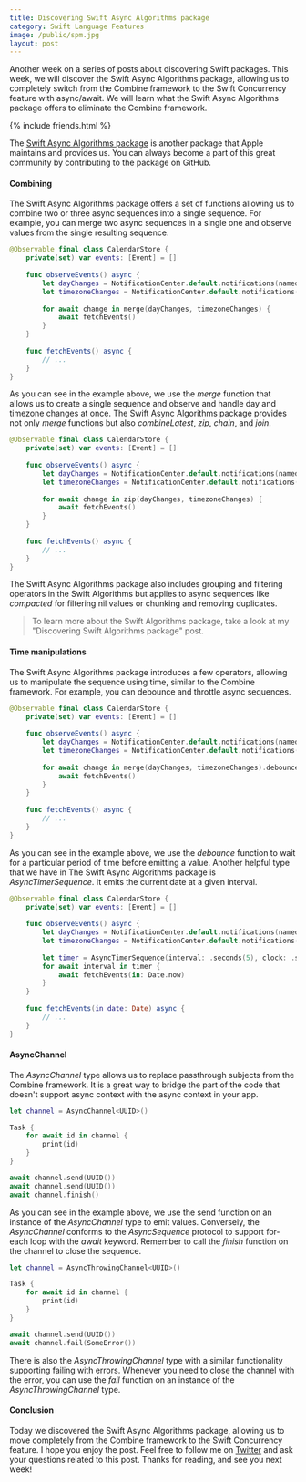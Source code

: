 ```yaml
---
title: Discovering Swift Async Algorithms package
category: Swift Language Features
image: /public/spm.jpg
layout: post
---
```


Another week on a series of posts about discovering Swift packages. This week, we will discover the Swift Async Algorithms package, allowing us to completely switch from the Combine framework to the Swift Concurrency feature with async/await. We will learn what the Swift Async Algorithms package offers to eliminate the Combine framework.

{% include friends.html %}

The [Swift Async Algorithms package](https://github.com/apple/swift-async-algorithms) is another package that Apple maintains and provides us. You can always become a part of this great community by contributing to the package on GitHub.

#### Combining
The Swift Async Algorithms package offers a set of functions allowing us to combine two or three async sequences into a single sequence. For example, you can merge two async sequences in a single one and observe values from the single resulting sequence.

```swift
@Observable final class CalendarStore {
    private(set) var events: [Event] = []
    
    func observeEvents() async {
        let dayChanges = NotificationCenter.default.notifications(named: .NSCalendarDayChanged)
        let timezoneChanges = NotificationCenter.default.notifications(named: .NSSystemTimeZoneDidChange)
        
        for await change in merge(dayChanges, timezoneChanges) {
            await fetchEvents()
        }
    }
    
    func fetchEvents() async {
        // ...
    }
}
```

As you can see in the example above, we use the *merge* function that allows us to create a single sequence and observe and handle day and timezone changes at once. The Swift Async Algorithms package provides not only *merge* functions but also *combineLatest*, *zip*, *chain*, and *join*.

```swift
@Observable final class CalendarStore {
    private(set) var events: [Event] = []
    
    func observeEvents() async {
        let dayChanges = NotificationCenter.default.notifications(named: .NSCalendarDayChanged)
        let timezoneChanges = NotificationCenter.default.notifications(named: .NSSystemTimeZoneDidChange)
        
        for await change in zip(dayChanges, timezoneChanges) {
            await fetchEvents()
        }
    }
    
    func fetchEvents() async {
        // ...
    }
}
```

The Swift Async Algorithms package also includes grouping and filtering operators in the Swift Algorithms but applies to async sequences like *compacted* for filtering nil values or chunking and removing duplicates.

> To learn more about the Swift Algorithms package, take a look at my "Discovering Swift Algorithms package" post.

#### Time manipulations
The Swift Async Algorithms package introduces a few operators, allowing us to manipulate the sequence using time, similar to the Combine framework. For example, you can debounce and throttle async sequences.

```swift
@Observable final class CalendarStore {
    private(set) var events: [Event] = []
    
    func observeEvents() async {
        let dayChanges = NotificationCenter.default.notifications(named: .NSCalendarDayChanged)
        let timezoneChanges = NotificationCenter.default.notifications(named: .NSSystemTimeZoneDidChange)
        
        for await change in merge(dayChanges, timezoneChanges).debounce(for: .seconds(1)) {
            await fetchEvents()
        }
    }
    
    func fetchEvents() async {
        // ...
    }
}
```

As you can see in the example above, we use the *debounce* function to wait for a particular period of time before emitting a value. Another helpful type that we have in The Swift Async Algorithms package is *AsyncTimerSequence*. It emits the current date at a given interval.

```swift
@Observable final class CalendarStore {
    private(set) var events: [Event] = []
    
    func observeEvents() async {
        let dayChanges = NotificationCenter.default.notifications(named: .NSCalendarDayChanged)
        let timezoneChanges = NotificationCenter.default.notifications(named: .NSSystemTimeZoneDidChange)
        
        let timer = AsyncTimerSequence(interval: .seconds(5), clock: .suspending)
        for await interval in timer {
            await fetchEvents(in: Date.now)
        }
    }
    
    func fetchEvents(in date: Date) async {
        // ...
    }
}
```

#### AsyncChannel
The *AsyncChannel* type allows us to replace passthrough subjects from the Combine framework. It is a great way to bridge the part of the code that doesn't support async context with the async context in your app.

```swift
let channel = AsyncChannel<UUID>()

Task {
    for await id in channel {
        print(id)
    }
}

await channel.send(UUID())
await channel.send(UUID())
await channel.finish()
```

As you can see in the example above, we use the send function on an instance of the *AsyncChannel* type to emit values. Conversely, the *AsyncChannel* conforms to the *AsyncSequence* protocol to support for-each loop with the *await* keyword. Remember to call the *finish* function on the channel to close the sequence.

```swift
let channel = AsyncThrowingChannel<UUID>()

Task {
    for await id in channel {
        print(id)
    }
}

await channel.send(UUID())
await channel.fail(SomeError())
```

There is also the *AsyncThrowingChannel* type with a similar functionality supporting failing with errors. Whenever you need to close the channel with the error, you can use the *fail* function on an instance of the *AsyncThrowingChannel* type.

#### Conclusion
Today we discovered the Swift Async Algorithms package, allowing us to move completely from the Combine framework to the Swift Concurrency feature. I hope you enjoy the post. Feel free to follow me on [Twitter](https://twitter.com/mecid) and ask your questions related to this post. Thanks for reading, and see you next week!
